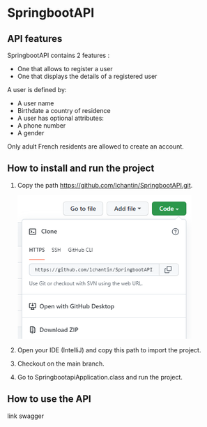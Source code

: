 # SpringbootAPI

## API features

SpringbootAPI contains 2 features :
* One that allows to register a user 
* One that displays the details of a registered user

A user is defined by:
* A user name
* Birthdate a country of residence
* A user has optional attributes:
* A phone number
* A gender

Only adult French residents are allowed to create an account.

## How to install and run the project

1. Copy the path https://github.com/lchantin/SpringbootAPI.git.

    ![img_1.png](img_1.png)

2. Open your IDE (IntelliJ) and copy this path to import the project.
3. Checkout on the main branch.
4. Go to SpringbootapiApplication.class and run the project.

## How to use the API

link swagger
